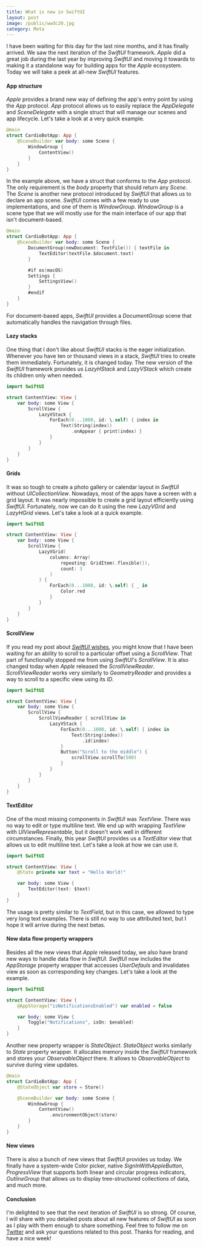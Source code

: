 ```yaml
---
title: What is new in SwiftUI
layout: post
image: /public/wwdc20.jpg
category: Meta
---
```


I have been waiting for this day for the last nine months, and it has finally arrived. We saw the next iteration of the *SwiftUI* framework. *Apple* did a great job during the last year by improving *SwiftUI* and moving it towards to making it a standalone way for building apps for the *Apple* ecosystem. Today we will take a peek at all-new *SwiftUI* features.

#### App structure
*Apple* provides a brand new way of defining the app's entry point by using the *App* protocol. *App* protocol allows us to easily replace the *AppDelegate* and *SceneDelegate* with a single struct that will manage our scenes and app lifecycle. Let's take a look at a very quick example.

```swift
@main
struct CardioBotApp: App {
    @SceneBuilder var body: some Scene {
        WindowGroup {
            ContentView()
        }
    }
}
```

In the example above, we have a struct that conforms to the *App* protocol. The only requirement is the *body* property that should return any *Scene*. The *Scene* is another new protocol introduced by *SwiftUI* that allows us to declare an app scene. *SwiftUI* comes with a few ready to use implementations, and one of them is *WindowGroup*. *WindowGroup* is a scene type that we will mostly use for the main interface of our app that isn't document-based.

```swift
@main
struct CardioBotApp: App {
    @SceneBuilder var body: some Scene {
        DocumentGroup(newDocument: TextFile()) { textFile in
            TextEditor(textFile.$document.text)
        }

        #if os(macOS)
        Settings {
            SettingsView()
        }
        #endif
    }
}
```

For document-based apps, *SwiftUI* provides a *DocumentGroup* scene that automatically handles the navigation through files.

#### Lazy stacks
One thing that I don't like about *SwiftUI* stacks is the eager initialization. Whenever you have ten or thousand views in a stack, *SwiftUI* tries to create them immediately. Fortunately, it is changed today. The new version of the *SwiftUI* framework provides us *LazyHStack* and *LazyVStack* which create its children only when needed.

```swift
import SwiftUI

struct ContentView: View {
    var body: some View {
        ScrollView {
            LazyVStack {
                ForEach(0...1000, id: \.self) { index in
                    Text(String(index))
                        .onAppear { print(index) }
                }
            }
        }
    }
}
```

#### Grids
It was so tough to create a photo gallery or calendar layout in *SwiftUI* without *UICollectionView*. Nowadays, most of the apps have a screen with a grid layout. It was nearly impossible to create a grid layout efficiently using *SwiftUI*. Fortunately, now we can do it using the new *LazyVGrid* and *LazyHGrid* views. Let's take a look at a quick example.

```swift
import SwiftUI

struct ContentView: View {
    var body: some View {
        ScrollView {
            LazyVGrid(
                columns: Array(
                    repeating: GridItem(.flexible()),
                    count: 3
                )
            ) {
                ForEach(0...1000, id: \.self) { _ in
                    Color.red
                }
            }
        }
    }
}
```

#### ScrollView
If you read my post about [*SwiftUI* wishes](/2020/06/10/swiftui-wishlist-for-wwdc20/), you might know that I have been waiting for an ability to scroll to a particular offset using a *ScrollView*. That part of functionally stopped me from using *SwiftUI*'s *ScrollView*. It is also changed today when *Apple* released the *ScrollViewReader*. *ScrollViewReader* works very similarly to *GeometryReader* and provides a way to scroll to a specific view using its *ID*.

```swift
import SwiftUI

struct ContentView: View {
    var body: some View {
        ScrollView {
            ScrollViewReader { scrollView in
                LazyVStack {
                    ForEach(0...1000, id: \.self) { index in
                        Text(String(index))
                            .id(index)
                    }
                    Button("Scroll to the middle") {
                        scrollView.scrollTo(500)
                    }
                }
            }
        }
    }
}
```

#### TextEditor
One of the most missing components in *SwiftUI* was *TextView*. There was no way to edit or type multiline text. We end up with wrapping *TextView* with *UIViewRepresentable*, but it doesn't work well in different circumstances. Finally, this year *SwiftUI* provides us a *TextEditor* view that allows us to edit multiline text. Let's take a look at how we can use it.

```swift
import SwiftUI

struct ContentView: View {
    @State private var text = "Hello World!"

    var body: some View {
        TextEditor(text: $text)
    }
}
```

The usage is pretty similar to *TextField*, but in this case, we allowed to type very long text examples. There is still no way to use attributed text, but I hope it will arrive during the next betas.

#### New data flow property wrappers
Besides all the new views that *Apple* released today, we also have brand new ways to handle data flow in *SwiftUI*. *SwiftUI* now includes the *AppStorage* property wrapper that accesses *UserDefauls* and invalidates view as soon as corresponding key changes. Let's take a look at the example.

```swift
import SwiftUI

struct ContentView: View {
    @AppStorage("isNotificationsEnabled") var enabled = false

    var body: some View {
        Toggle("Notifications", isOn: $enabled)
    }
}
```

Another new property wrapper is *StateObject*. *StateObject* works similarly to *State* property wrapper. It allocates memory inside the *SwiftUI* framework and stores your *ObservableObject* there. It allows to *ObservableObject* to survive during view updates.

```swift
@main
struct CardioBotApp: App {
    @StateObject var store = Store()

    @SceneBuilder var body: some Scene {
        WindowGroup {
            ContentView()
                .environmentObject(store)
        }
    }
}
```

#### New views
There is also a bunch of new views that *SwiftUI* provides us today. We finally have a system-wide Color picker, native *SignInWithAppleButton*, *ProgressView* that supports both linear and circular progress indicators, *OutlineGroup* that allows us to display tree-structured collections of data,  and much more.

#### Conclusion
I'm delighted to see that the next iteration of *SwiftUI* is so strong. Of course, I will share with you detailed posts about all new features of *SwiftUI* as soon as I play with them enough to share something. Feel free to follow me on [Twitter](https://twitter.com/mecid) and ask your questions related to this post. Thanks for reading, and have a nice week!